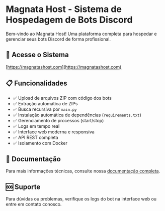 # Magnata Host - Sistema de Hospedagem de Bots Discord

Bem-vindo ao Magnata Host! Uma plataforma completa para hospedar e gerenciar seus bots Discord de forma profissional.

## 🚀 Acesse o Sistema

[https://magnatashost.com](https://magnatashost.com)

## 📋 Funcionalidades

- ✅ Upload de arquivos ZIP com código dos bots
- ✅ Extração automática de ZIPs
- ✅ Busca recursiva por `main.py`
- ✅ Instalação automática de dependências (`requirements.txt`)
- ✅ Gerenciamento de processos (start/stop)
- ✅ Logs em tempo real
- ✅ Interface web moderna e responsiva
- ✅ API REST completa
- ✅ Isolamento com Docker

## 📖 Documentação

Para mais informações técnicas, consulte nossa [documentação completa](./docs/README.md).

## 🆘 Suporte

Para dúvidas ou problemas, verifique os logs do bot na interface web ou entre em contato conosco.